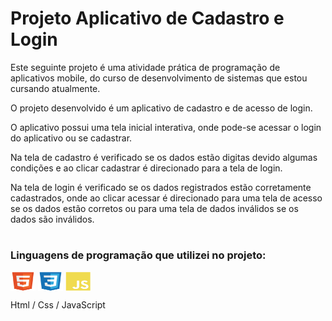 # Projeto Aplicativo de Cadastro e Login

Este seguinte projeto é uma atividade prática de programação de aplicativos mobile, do curso de desenvolvimento de sistemas que estou cursando atualmente.

O projeto desenvolvido é um aplicativo de cadastro e de acesso de login. 

O aplicativo possui uma tela inicial interativa, onde pode-se acessar o login do aplicativo ou se cadastrar. 

Na tela de cadastro é verificado se os dados estão digitas devido algumas condições e ao clicar cadastrar é direcionado para a tela de login.

Na tela de login é verificado se os dados registrados estão corretamente cadastrados, onde ao clicar acessar é direcionado para uma tela de acesso se os dados estão corretos ou para uma tela de dados inválidos se os dados são inválidos.

#


### Linguagens de programação que utilizei no projeto:
<img align="center" alt="HTML" height="30" width="40" src="https://raw.githubusercontent.com/devicons/devicon/master/icons/html5/html5-original.svg"> <img align="center" alt="CSS" height="30" width="40" src="https://raw.githubusercontent.com/devicons/devicon/master/icons/css3/css3-original.svg"> <img align="center" alt="Js" height="30" width="40" src="https://raw.githubusercontent.com/devicons/devicon/master/icons/javascript/javascript-plain.svg">

Html / Css / JavaScript

